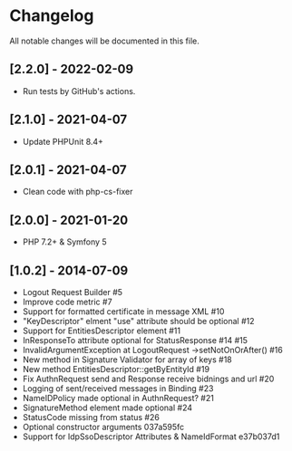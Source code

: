 # Changelog

All notable changes will be documented in this file.

## [2.2.0] - 2022-02-09
+ Run tests by GitHub's actions.

## [2.1.0] - 2021-04-07
+ Update PHPUnit 8.4+

## [2.0.1] - 2021-04-07
+ Clean code with php-cs-fixer

## [2.0.0] - 2021-01-20
+ PHP 7.2+ & Symfony 5

## [1.0.2] - 2014-07-09
+ Logout Request Builder #5
+ Improve code metric #7
+ Support for formatted certificate in message XML #10
+ "KeyDescriptor" elment "use" attribute should be optional #12
+ Support for EntitiesDescriptor element #11
+ InResponseTo attribute optional for StatusResponse #14 #15
+ InvalidArgumentException at LogoutRequest ->setNotOnOrAfter() #16
+ New method in Signature Validator for array of keys #18
+ New method EntitiesDescriptor::getByEntityId #19
+ Fix AuthnRequest send and Response receive bidnings and url #20
+ Logging of sent/received messages in Binding #23
+ NameIDPolicy made optional in AuthnRequest? #21
+ SignatureMethod element made optional #24
+ StatusCode missing from status #26
+ Optional constructor arguments 037a595fc
+ Support for IdpSsoDescriptor Attributes & NameIdFormat e37b037d1

